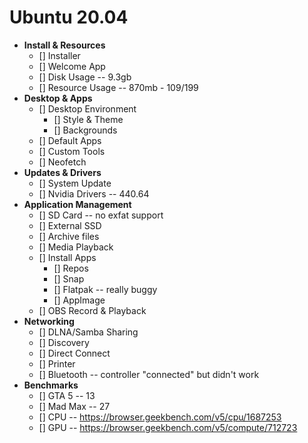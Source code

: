 # Ubuntu 20.04

- **Install & Resources**
  - [] Installer
  - [] Welcome App
  - [] Disk Usage -- 9.3gb
  - [] Resource Usage -- 870mb - 109/199
- **Desktop & Apps**
  - [] Desktop Environment
    - [] Style & Theme
    - [] Backgrounds
  - [] Default Apps
  - [] Custom Tools
  - [] Neofetch
- **Updates & Drivers**
  - [] System Update
  - [] Nvidia Drivers -- 440.64
- **Application Management**
  - [] SD Card -- no exfat support
  - [] External SSD
  - [] Archive files
  - [] Media Playback
  - [] Install Apps
    - [] Repos
    - [] Snap
    - [] Flatpak -- really buggy
    - [] AppImage
  - [] OBS Record & Playback
- **Networking**
  - [] DLNA/Samba Sharing
  - [] Discovery
  - [] Direct Connect
  - [] Printer
  - [] Bluetooth -- controller "connected" but didn't work
- **Benchmarks**
  - [] GTA 5 -- 13
  - [] Mad Max -- 27
  - [] CPU -- https://browser.geekbench.com/v5/cpu/1687253
  - [] GPU -- https://browser.geekbench.com/v5/compute/712723

